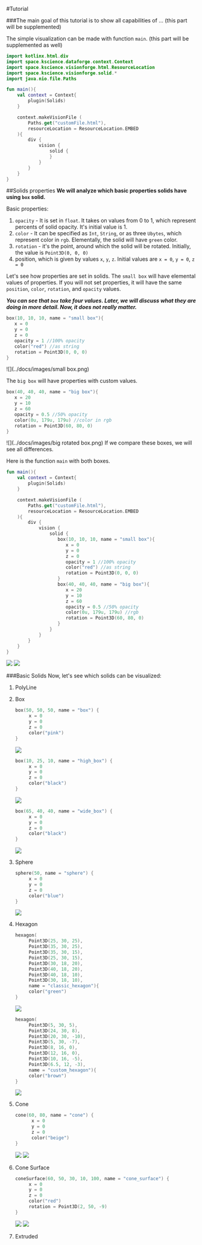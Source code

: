 #Tutorial

###The main goal of this tutorial is to show all capabilities of ... (this part will be supplemented)

The simple visualization can be made with function `main`. (this part will be supplemented as well)
```kotlin
import kotlinx.html.div
import space.kscience.dataforge.context.Context
import space.kscience.visionforge.html.ResourceLocation
import space.kscience.visionforge.solid.*
import java.nio.file.Paths

fun main(){
    val context = Context{
        plugin(Solids)
    }

    context.makeVisionFile (
        Paths.get("customFile.html"),
        resourceLocation = ResourceLocation.EMBED
    ){
        div {
            vision {
                solid {
                }
            }
        }
    }
}
```
##Solids properties
**We will analyze which basic properties solids have using `box` solid.**

Basic properties:
1. `opacity` - It is set in `float`. It takes on values from 0 to 1, which represent percents of solid opacity. It's initial value is 1.
2. `color` - It can be specified as `Int`, `String`, or as three `Ubytes`, which represent color in `rgb`. Elementally, the solid will have `green` color.
3. `rotation` - it's the point, around which the solid will be rotated. Initially, the value is `Point3D(0, 0, 0)`
4. position, which is given by values `x`, `y`, `z`. Initial values are `x = 0`, `y = 0`, `z = 0`

Let's see how properties are set in solids.
The `small box` will have elemental values of properties. If you will not set properties, it will have the same `position`, `color`, `rotation`, and `opacity` values.

***You can see that `box` take four values. Later, we will discuss what they are doing in more detail. Now, it does not really matter.***
```kotlin
box(10, 10, 10, name = "small box"){
   x = 0
   y = 0
   z = 0
   opacity = 1 //100% opacity
   color("red") //as string
   rotation = Point3D(0, 0, 0)
}
```
![](../docs/images/small box.png)

The `big box` will have properties with custom values. 
```kotlin
box(40, 40, 40, name = "big box"){
   x = 20
   y = 10
   z = 60
   opacity = 0.5 //50% opacity
   color(0u, 179u, 179u) //color in rgb
   rotation = Point3D(60, 80, 0)
}
```
![](../docs/images/big rotated box.png)
If we compare these boxes, we will see all differences. 

Here is the function `main` with both boxes.
```kotlin
fun main(){
    val context = Context{
        plugin(Solids)
    }

    context.makeVisionFile (
        Paths.get("customFile.html"),
        resourceLocation = ResourceLocation.EMBED
    ){
        div {
            vision {
                solid {
                   box(10, 10, 10, name = "small box"){
                      x = 0
                      y = 0
                      z = 0
                      opacity = 1 //100% opacity
                      color("red") //as string
                      rotation = Point3D(0, 0, 0)
                   }
                   box(40, 40, 40, name = "big box"){
                      x = 20
                      y = 10
                      z = 60
                      opacity = 0.5 //50% opacity
                      color(0u, 179u, 179u) //rgb
                      rotation = Point3D(60, 80, 0)
                   }
                }
            }
        }
    }
}
```
![](../docs/images/two-boxes-1.png)
![](../docs/images/two-boxes-2.png)

###Basic Solids
Now, let's see which solids can be visualized:
1) PolyLine
2) Box
   ```kotlin
   box(50, 50, 50, name = "box") {
        x = 0
        y = 0
        z = 0
        color("pink")
   }
   ```
   ![](../docs/images/box.png)
   ```kotlin
   box(10, 25, 10, name = "high_box") {
        x = 0
        y = 0
        z = 0
        color("black")
   }
   ```
   ![](../docs/images/high-box.png)
   
   ```kotlin
   box(65, 40, 40, name = "wide_box") {
        x = 0
        y = 0
        z = 0
        color("black")
   }
   ```
   ![](../docs/images/wide-box.png)
   
3) Sphere
   ```kotlin
   sphere(50, name = "sphere") {
        x = 0
        y = 0
        z = 0
        color("blue")
   }
   ```
   ![](../docs/images/sphere.png)
4) Hexagon
   ```kotlin
   hexagon(
        Point3D(25, 30, 25),
        Point3D(35, 30, 25),
        Point3D(35, 30, 15),
        Point3D(25, 30, 15),
        Point3D(30, 18, 20),
        Point3D(40, 18, 20),
        Point3D(40, 18, 10),
        Point3D(30, 18, 10),
        name = "classic_hexagon"){
        color("green")
   }
   ```
   ![](../docs/images/classic-hexagon.png)
   ```kotlin
   hexagon(
        Point3D(5, 30, 5),
        Point3D(24, 30, 8),
        Point3D(20, 30, -10),
        Point3D(5, 30, -7),
        Point3D(8, 16, 0),
        Point3D(12, 16, 0),
        Point3D(10, 16, -5),
        Point3D(6.5, 12, -3),
        name = "custom_hexagon"){
        color("brown")
   }
   ```
   ![](../docs/images/custom-hexagon.png)
5) Cone
   ```kotlin
   cone(60, 80, name = "cone") {
         x = 0
         y = 0
         z = 0
         color("beige")
   }
   ```
   ![](../docs/images/cone-1.png)
   ![](../docs/images/cone-2.png)
6) Cone Surface
   ```kotlin
   coneSurface(60, 50, 30, 10, 100, name = "cone_surface") {
        x = 0
        y = 0
        z = 0
        color("red")
        rotation = Point3D(2, 50, -9)
   }
   ```
   ![](../docs/images/cone-surface-1.png)
   ![](../docs/images/cone-surface-2.png)
7) Extruded


